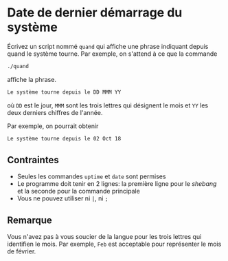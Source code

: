 # Date de dernier démarrage du système

Écrivez un script nommé `quand` qui affiche une phrase indiquant depuis quand
le système tourne. Par exemple, on s'attend à ce que la commande

```sh
./quand
```

affiche la phrase.

```sh
Le système tourne depuis le DD MMM YY
```

où `DD` est le jour, `MMM` sont les trois lettres qui désignent le mois et `YY`
les deux derniers chiffres de l'année.

Par exemple, on pourrait obtenir
```sh
Le système tourne depuis le 02 Oct 18
```

## Contraintes

- Seules les commandes `uptime` et `date` sont permises
- Le programme doit tenir en 2 lignes: la première ligne pour le *shebang* et
  la seconde pour la commande principale
- Vous ne pouvez utiliser ni `|`, ni `;`

## Remarque

Vous n'avez pas à vous soucier de la langue pour les trois lettres qui
identifien le mois. Par exemple, `Feb` est acceptable pour représenter le mois
de février.
